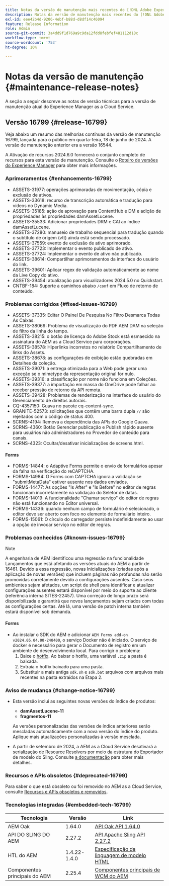 ```yaml
---
title: Notas da versão de manutenção mais recentes do [!DNL Adobe Experience Manager] as a Cloud Service.
description: Notas da versão de manutenção mais recentes do [!DNL Adobe Experience Manager] as a Cloud Service.
exl-id: eee42b4d-9206-4ebf-b88d-d8df14c46094
feature: Release Information
role: Admin
source-git-commit: 3a4dd9f1d769a9c9da12fdd8febfef481112d18c
workflow-type: tm+mt
source-wordcount: '753'
ht-degree: 16%

---
```


# Notas da versão de manutenção {#maintenance-release-notes}

A seção a seguir descreve as notas de versão técnicas para a versão de manutenção atual do Experience Manager as a Cloud Service.

## Versão 16799 {#release-16799}

Veja abaixo um resumo das melhorias contínuas da versão de manutenção 16799, lançada para o público em quarta-feira, 18 de junho de 2024. A versão de manutenção anterior era a versão 16544.

A Ativação de recursos 2024.6.0 fornecerá o conjunto completo de recursos para esta versão de manutenção. Consulte o [Roteiro de versões do Experience Manager](https://experienceleague.adobe.com/en/docs/experience-manager-release-information/aem-release-updates/update-releases-roadmap) para obter mais informações.

### Aprimoramentos {#enhancements-16799}

* ASSETS-31977: operações aprimoradas de movimentação, cópia e exclusão de ativos.
* ASSETS-33618: recurso de transcrição automática e tradução para vídeos no Dynamic Media.
* ASSETS-35185: ação de aprovação para ContentHub e DM e adição de propriedades às propriedades damAssetLucene.
* ASSETS-35533: Adicionar propriedades DRM e CAI ao índice damAssetLucene.
* ASSETS-37280: manuseio de trabalho sequencial para tradução quando o subtítulo de origem (vtt) ainda está sendo processado.
* ASSETS-37559: evento de exclusão de ativo aprimorado.
* ASSETS-37723: Implementar o evento publicado de ativo.
* ASSETS-37724: Implementar o evento de ativo não publicado.
* ASSETS-38614: Compartilhar aprimoramentos da interface do usuário do link.
* ASSETS-39601: Aplicar regex de validação automaticamente ao nome da Live Copy do ativo.
* ASSETS-39454: atualização para visualizadores 2024.5.0 no Quickstart.
* CNTBF-184: Suporte a caminhos abaixo `/conf` em Fluxo de retorno de conteúdo.

### Problemas corrigidos {#fixed-issues-16799}

* ASSETS-37335: Editar O Painel De Pesquisa No Filtro Desmarca Todas As Caixas.
* ASSETS-38069: Problema de visualização do PDF AEM DAM na seleção de filtro da linha do tempo.
* ASSETS-38215: o botão de licença do Adobe Stock está esmaecido na assinatura do AEM as a Cloud Service para corporações.
* ASSETS-38578: Hiperlinks incorretos no relatório Compartilhamento de links do Assets.
* ASSETS-38678: as configurações de exibição estão quebradas em Detalhes da coleção.
* ASSETS-39071: a entrega otimizada para a Web pode gerar uma exceção se o mimetype da representação original for nulo.
* ASSETS-39316: a classificação por nome não funciona em Coleções.
* ASSETS-39377: a importação em massa do OneDrive pode falhar ao receber pressão de retorno da API remota.
* ASSETS-39428: Problemas de renderização na interface do usuário do Gerenciamento de direitos autorais.
* CQ-4357150: Guava no pacote cq-content-sync.
* GRANITE-52573: solicitações que contêm uma barra dupla `//` são rejeitados com o código de status 400.
* SCRNS-4194: Remova a dependência das APIs do Google Guava.
* SCRNS-4360: Botão Gerenciar publicação e Publish rápido ausente para usuários não administradores no Provedor de conteúdo para canais.
* SCRNS-4323: Ocultar/desativar inicializações de screens.html.

#### Forms

* FORMS-14844: o Adaptive Forms permite o envio de formulários apesar da falha na verificação do reCAPTCHA.
* FORMS-14984: O Forms com CAPTCHA ignora a validação se &quot;submitMetaData&quot; estiver ausente nos dados enviados.
* FORMS-14477: As opções &quot;Is After&quot; e &quot;Is Before&quot; no editor de regras funcionam incorretamente na validação do Seletor de datas.
* FORMS-14019: A funcionalidade &quot;Chamar serviço&quot; do editor de regras não está funcionando no Editor universal.
* FORMS-14336: quando nenhum campo de formulário é selecionado, o editor deve ser aberto com foco no elemento de formulário inteiro.
* FORMS-15061: O círculo do carregador persiste indefinidamente ao usar a opção de invocar serviço no editor de regras.

### Problemas conhecidos {#known-issues-16799}

>[!NOTE]
> A engenharia de AEM identificou uma regressão na funcionalidade Lançamentos que está afetando as versões atuais do AEM a partir de 16461. Devido a essa regressão, novas Inicializações (criadas após a aplicação de novas versões) que incluem páginas não profundas não serão promovidas corretamente devido a configurações ausentes.
> Caso seus ambientes sejam afetados, um script de shell para identificar e atualizar configurações ausentes estará disponível por meio do suporte ao cliente (referência interna SITES-22457).
> Uma correção de longo prazo será disponibilizada e garantirá que novos lançamentos sejam criados com todas as configurações certas. Até lá, uma versão de patch interna também estará disponível sob demanda.

#### Forms

* Ao instalar o SDK do AEM e adicionar `AEM Forms add-on v2024.05.04.00-240400`, o serviço Docker não é iniciado. O serviço de docker é necessário para gerar o Documento de registro em um ambiente de desenvolvimento local. Para corrigir o problema:
   1. Baixe o [hotfix](/help/forms/assets/sdk_hotfix.zip). Ao baixar o hotfix, uma variável `.zip` a pasta é baixada.
   1. Extraia o hotfix baixado para uma pasta.
   1. Substituir a mais antiga `sdk.sh` e `sdk.bat` arquivos com arquivos mais recentes na pasta extraídos na Etapa 2.

### Aviso de mudança {#change-notice-16799}

* Esta versão inclui as seguintes novas versões do índice de produtos:
   * **damAssetLucene-11**
   * **fragmentos-11**

  As versões personalizadas das versões de índice anteriores serão mescladas automaticamente com a nova versão do índice do produto. Aplique mais atualizações personalizadas à versão mesclada.

* A partir de setembro de 2024, a AEM as a Cloud Service desativará a serialização de Resource Resolvers por meio da estrutura do Exportador de modelo do Sling. Consulte [a documentação](/help/implementing/developing/hybrid/disallow-the-serialization-of-resourceresolvers-via-sling-model-exporter.md) para obter mais detalhes.

### Recursos e APIs obsoletos {#deprecated-16799}

Para saber o que está obsoleto ou foi removido no AEM as a Cloud Service, consulte [Recursos e APIs obsoletos e removidos](/help/release-notes/deprecated-removed-features.md).

### Tecnologias integradas {#embedded-tech-16799}

| Tecnologia | Versão | Link |
|---|---|---|
| AEM Oak | 1.64.0 | [API Oak API 1.64.0](https://www.javadoc.io/doc/org.apache.jackrabbit/oak-api/1.64.0/index.html) |
| API DO SLING DO AEM | 2.27.2 | [API Apache Sling API 2.27.2](https://www.javadoc.io/doc/org.apache.sling/org.apache.sling.api/latest/index.html) |
| HTL do AEM | 1.4.22-1.4.0 | [Especificação da linguagem de modelo HTML](https://github.com/adobe/htl-spec) |
| Componentes principais do AEM | 2.25.4 | [Componentes principais de WCM do AEM](https://github.com/adobe/aem-core-wcm-components) |
